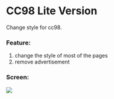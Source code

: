 # CC98 Lite Version

Change style for cc98.

### Feature:

1. change the style of most of the pages
2. remove advertisement


### Screen:

![](https://github.com/IDKiro/cc98-lite/img/cc98-lite-1.png)
